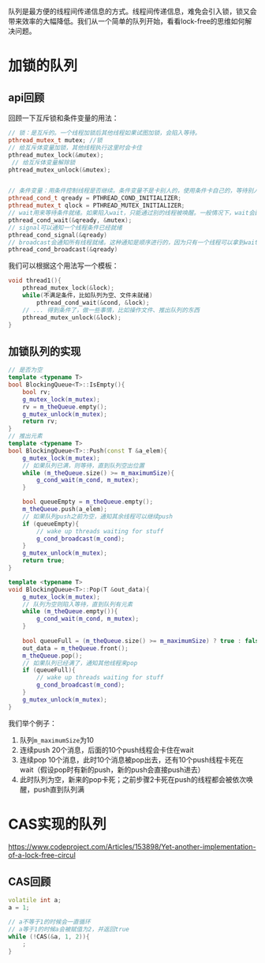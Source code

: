 # 



队列是最方便的线程间传递信息的方式。线程间传递信息，难免会引入锁，锁又会带来效率的大幅降低。我们从一个简单的队列开始，看看lock-free的思维如何解决问题。


# 加锁的队列

## api回顾

回顾一下互斥锁和条件变量的用法：
```c++
// 锁：是互斥的。一个线程加锁后其他线程如果试图加锁，会陷入等待。
pthread_mutex_t mutex; //锁
// 给互斥体变量加锁，其他线程执行这里时会卡住
pthread_mutex_lock(&mutex); 
 // 给互斥体变量解除锁
phtread_mutex_unlock(&mutex);


// 条件变量：用条件控制线程是否继续。条件变量不是卡别人的，使用条件卡自己的，等待别人告诉自己可以继续。
pthread_cond_t qready = PTHREAD_COND_INITIALIZER;
pthread_mutex_t qlock = PTHREAD_MUTEX_INITIALIZER;
// wait用来等待条件就绪。如果陷入wait，只能通过别的线程被唤醒。一般情况下，wait会配合while和需要wait的条件使用，避免假死和资源竞争等问题
pthread_cond_wait(&qready, &mutex); 
// signal可以通知一个线程条件已经就绪
pthread_cond_signal(&qready)
// broadcast会通知所有线程就绪。这种通知是顺序进行的，因为只有一个线程可以拿到wait时指定的锁，然后执行完自己的操作，最后unlock，把锁让给下一个线程
pthread_cond_broadcast(&qready)
```
我们可以根据这个用法写一个模板：
```c++
void thread1(){
    pthread_mutex_lock(&lock);
    while(不满足条件，比如队列为空、文件未就绪)
        pthread_cond_wait(&cond, &lock);
    // ... 得到条件了，做一些事情，比如操作文件、推出队列的东西
    pthread_mutex_unlock(&lock);
}
```

## 加锁队列的实现

```c++
// 是否为空
template <typename T>
bool BlockingQueue<T>::IsEmpty(){
    bool rv;
    g_mutex_lock(m_mutex);
    rv = m_theQueue.empty();
    g_mutex_unlock(m_mutex);
    return rv;
}
// 推出元素
template <typename T>
bool BlockingQueue<T>::Push(const T &a_elem){
    g_mutex_lock(m_mutex);
    // 如果队列已满，则等待，直到队列空出位置
    while (m_theQueue.size() >= m_maximumSize){
        g_cond_wait(m_cond, m_mutex);
    }

    bool queueEmpty = m_theQueue.empty();
    m_theQueue.push(a_elem);
    // 如果队列push之前为空，通知其余线程可以继续push
    if (queueEmpty){
        // wake up threads waiting for stuff
        g_cond_broadcast(m_cond);
    }
    g_mutex_unlock(m_mutex);
    return true;
}

template <typename T>
void BlockingQueue<T>::Pop(T &out_data){
    g_mutex_lock(m_mutex);
    // 队列为空则陷入等待，直到队列有元素
    while (m_theQueue.empty()){
        g_cond_wait(m_cond, m_mutex);
    }
    
    bool queueFull = (m_theQueue.size() >= m_maximumSize) ? true : false;
    out_data = m_theQueue.front();
    m_theQueue.pop();
    // 如果队列已经满了，通知其他线程来pop
    if (queueFull){
        // wake up threads waiting for stuff
        g_cond_broadcast(m_cond);
    }
    g_mutex_unlock(m_mutex);
}
```

我们举个例子：
1. 队列`m_maximumSize`为10
2. 连续push 20个消息，后面的10个push线程会卡住在wait
3. 连续pop 10个消息，此时10个消息被pop出去，还有10个push线程卡死在wait（假设pop时有新的push，新的push会直接push进去）
4. 此时队列为空，新来的pop卡死；之前步骤2卡死在push的线程都会被依次唤醒，push直到队列满

# CAS实现的队列
https://www.codeproject.com/Articles/153898/Yet-another-implementation-of-a-lock-free-circul

## CAS回顾

```c++
volatile int a;
a = 1;

// a不等于1的时候会一直循环
// a等于1的时候a会被赋值为2，并返回true
while (!CAS(&a, 1, 2)){
    ;
}
```
